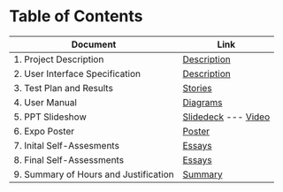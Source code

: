# Table of Contents

| Document | Link |
| -------- | ---- |
| 1. Project Description | [Description](1-project-description.md)   |
| 2. User Interface Specification | [Description](2-user-interface.md)|
| 3. Test Plan and Results | [Stories](3-test-plan.md)|
| 4. User Manual | [Diagrams](4-user-manual.md)|
| 5. PPT Slideshow | [Slidedeck](BetterRead%20Slidedeck.pdf) --- [Video](https://youtu.be/ILgFibDtG6I)|
| 6. Expo Poster | [Poster](https://github.com/isiah-lloyd/senior-design/blob/master/BetterRead%20V2.pdf)|
| 7. Inital Self-Assesments | [Essays](7-inital-assesments.md)|
| 8. Final Self-Assessments  | [Essays](8-final-assessments.md)|
| 9. Summary of Hours and Justification | [Summary](9-summary-of-hours.md)|
